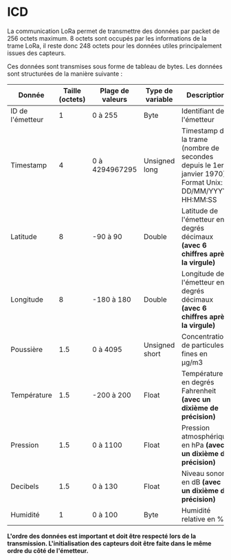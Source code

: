 # ICD

La communication LoRa permet de transmettre des données par packet de 256 octets maximum. 8 octets sont occupés par les informations de la trame LoRa, il reste donc 248 octets pour les données utiles principalement issues des capteurs.

Ces données sont transmises sous forme de tableau de bytes. Les données sont structurées de la manière suivante :

| Donnée           | Taille (octets) | Plage de valeurs | Type de variable | Description                                                                                              |
|------------------|-----------------|------------------|------------------|----------------------------------------------------------------------------------------------------------|
| ID de l'émetteur | 1               | 0 à 255          | Byte             | Identifiant de l'émetteur                                                                                |
| Timestamp        | 4               | 0 à 4294967295   | Unsigned long    | Timestamp de la trame (nombre de secondes depuis le 1er janvier 1970) . Format Unix: DD/MM/YYYY HH:MM:SS |
| Latitude         | 8               | -90 à 90         | Double           | Latitude de l'émetteur en degrés décimaux __(avec 6 chiffres après la virgule)__                         |
| Longitude        | 8               | -180 à 180       | Double           | Longitude de l'émetteur en degrés décimaux __(avec 6 chiffres après la virgule)__                        |
| Poussière        | 1.5             | 0 à 4095         | Unsigned short   | Concentration de particules fines en µg/m3                                                               |
| Température      | 1.5             | -200 à 200       | Float            | Température en degrés Fahrenheit __(avec un dixième de précision)__                                      |
| Pression         | 1.5             | 0 à 1100         | Float            | Pression atmosphérique en hPa __(avec un dixième de précision)__                                         |
| Decibels         | 1.5             | 0 à 130          | Float            | Niveau sonore en dB __(avec un dixième de précision)__                                                   |
| Humidité         | 1               | 0 à 100          | Byte             | Humidité relative en %                                                                                   |


__L'ordre des données est important et doit être respecté lors de la transmission. L'initialisation des capteurs doit être faite dans le même ordre du côté de l'émetteur.__
